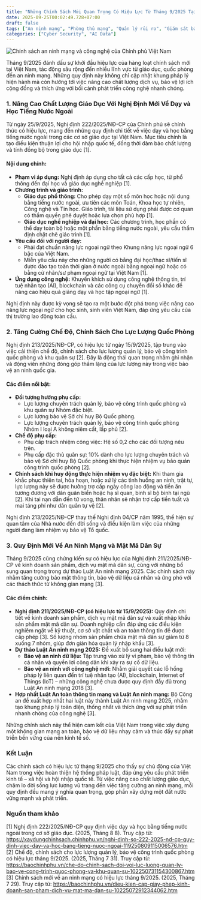 ```yaml
---
title: "Những Chính Sách Mới Quan Trọng Có Hiệu Lực Từ Tháng 9/2025 Tại Việt Nam"
date: 2025-09-25T00:02:49.728+07:00
draft: false
tags: ["An ninh mạng", "Phòng thủ mạng", "Quản lý rủi ro", "Giám sát bảo mật", "Trí tuệ nhân tạo", "Phân tích dữ liệu"]
categories: ["Cyber Security", "AI Data"]
---
```


![Chính sách an ninh mạng và công nghệ của Chính phủ Việt Nam](/images/hugo-image-b33346cf-f308-4100-b611-654ec042b467.jpg)

Tháng 9/2025 đánh dấu sự khởi đầu hiệu lực của hàng loạt chính sách mới tại Việt Nam, tác động sâu rộng đến nhiều lĩnh vực từ giáo dục, quốc phòng đến an ninh mạng. Những quy định này không chỉ cập nhật khung pháp lý hiện hành mà còn hướng tới việc nâng cao chất lượng dịch vụ, bảo vệ lợi ích cộng đồng và thích ứng với bối cảnh phát triển công nghệ nhanh chóng.

### 1. Nâng Cao Chất Lượng Giáo Dục Với Nghị Định Mới Về Dạy và Học Tiếng Nước Ngoài

Từ ngày 25/9/2025, Nghị định 222/2025/NĐ-CP của Chính phủ sẽ chính thức có hiệu lực, mang đến những quy định chi tiết về việc dạy và học bằng tiếng nước ngoài trong các cơ sở giáo dục tại Việt Nam. Mục tiêu chính là tạo điều kiện thuận lợi cho hội nhập quốc tế, đồng thời đảm bảo chất lượng và tính đồng bộ trong giáo dục [1].

#### Nội dung chính:

*   **Phạm vi áp dụng:** Nghị định áp dụng cho tất cả các cấp học, từ phổ thông đến đại học và giáo dục nghề nghiệp [1].
*   **Chương trình và giáo trình:**
    *   **Giáo dục phổ thông:** Cho phép dạy một số môn học hoặc nội dung bằng tiếng nước ngoài, ưu tiên các môn Toán, Khoa học tự nhiên, Công nghệ và Tin học. Giáo trình, tài liệu sử dụng phải được cơ quan có thẩm quyền phê duyệt hoặc lựa chọn phù hợp [1].
    *   **Giáo dục nghề nghiệp và đại học:** Các chương trình, học phần có thể dạy toàn bộ hoặc một phần bằng tiếng nước ngoài, yêu cầu thẩm định chặt chẽ giáo trình [1].
*   **Yêu cầu đối với người dạy:**
    *   Phải đạt chuẩn năng lực ngoại ngữ theo Khung năng lực ngoại ngữ 6 bậc của Việt Nam.
    *   Miễn yêu cầu này cho những người có bằng đại học/thạc sĩ/tiến sĩ được đào tạo toàn thời gian ở nước ngoài bằng ngoại ngữ hoặc có bằng cử nhân/sư phạm ngoại ngữ tại Việt Nam [1].
*   **Ứng dụng công nghệ:** Khuyến khích sử dụng công nghệ thông tin, trí tuệ nhân tạo (AI), blockchain và các công cụ chuyển đổi số khác để nâng cao hiệu quả giảng dạy và học tập ngoại ngữ [1].

Nghị định này được kỳ vọng sẽ tạo ra một bước đột phá trong việc nâng cao năng lực ngoại ngữ cho học sinh, sinh viên Việt Nam, đáp ứng yêu cầu của thị trường lao động toàn cầu.

### 2. Tăng Cường Chế Độ, Chính Sách Cho Lực Lượng Quốc Phòng

Nghị định 213/2025/NĐ-CP, có hiệu lực từ ngày 15/9/2025, tập trung vào việc cải thiện chế độ, chính sách cho lực lượng quản lý, bảo vệ công trình quốc phòng và khu quân sự [2]. Đây là động thái quan trọng nhằm ghi nhận và động viên những đóng góp thầm lặng của lực lượng này trong việc bảo vệ an ninh quốc gia.

#### Các điểm nổi bật:

*   **Đối tượng hưởng phụ cấp:**
    *   Lực lượng chuyên trách quản lý, bảo vệ công trình quốc phòng và khu quân sự Nhóm đặc biệt.
    *   Lực lượng bảo vệ Sở chỉ huy Bộ Quốc phòng.
    *   Lực lượng chuyên trách quản lý, bảo vệ công trình quốc phòng Nhóm I loại A không niêm cất, lấp phủ [2].
*   **Chế độ phụ cấp:**
    *   Phụ cấp trách nhiệm công việc: Hệ số 0,2 cho các đối tượng nêu trên.
    *   Phụ cấp đặc thù quân sự: 10% dành cho lực lượng chuyên trách và bảo vệ Sở chỉ huy Bộ Quốc phòng khi thực hiện nhiệm vụ bảo quản công trình quốc phòng [2].
*   **Chính sách khi huy động thực hiện nhiệm vụ đặc biệt:** Khi tham gia khắc phục thiên tai, hỏa hoạn, hoặc xử lý các tình huống an ninh, trật tự, lực lượng này sẽ được hưởng trợ cấp ngày công lao động và tiền ăn tương đương với dân quân biển hoặc hạ sĩ quan, binh sĩ bộ binh tại ngũ [2]. Khi tai nạn dẫn đến tử vong, thân nhân sẽ nhận trợ cấp tiền tuất và mai táng phí như dân quân tự vệ [2].

Nghị định 213/2025/NĐ-CP thay thế Nghị định 04/CP năm 1995, thể hiện sự quan tâm của Nhà nước đến đời sống và điều kiện làm việc của những người đang làm nhiệm vụ bảo vệ Tổ quốc.

### 3. Quy Định Mới Về An Ninh Mạng và Mật Mã Dân Sự

Tháng 9/2025 cũng chứng kiến sự có hiệu lực của Nghị định 211/2025/NĐ-CP về kinh doanh sản phẩm, dịch vụ mật mã dân sự, cùng với những bổ sung quan trọng trong dự thảo Luật An ninh mạng 2025. Các chính sách này nhằm tăng cường bảo mật thông tin, bảo vệ dữ liệu cá nhân và ứng phó với các thách thức từ không gian mạng [3].

#### Các điểm chính:

*   **Nghị định 211/2025/NĐ-CP (có hiệu lực từ 15/9/2025):** Quy định chi tiết về kinh doanh sản phẩm, dịch vụ mật mã dân sự và xuất nhập khẩu sản phẩm mật mã dân sự. Doanh nghiệp cần đáp ứng các điều kiện nghiêm ngặt về kỹ thuật, cơ sở vật chất và an toàn thông tin để được cấp phép [3]. Số lượng nhóm sản phẩm chứa mật mã dân sự giảm từ 8 xuống 7 nhóm, giúp đơn giản hóa quản lý nhập khẩu [3].
*   **Dự thảo Luật An ninh mạng 2025:** Đề xuất bổ sung hai điều luật mới:
    *   **Bảo vệ an ninh dữ liệu:** Tập trung vào xử lý vi phạm, bảo vệ thông tin cá nhân và quyền lợi công dân khi xảy ra sự cố dữ liệu.
    *   **Bảo vệ an ninh với công nghệ mới:** Nhằm giải quyết các lỗ hổng pháp lý liên quan đến trí tuệ nhân tạo (AI), blockchain, Internet of Things (IoT) – những công nghệ chưa được quy định đầy đủ trong Luật An ninh mạng 2018 [3].
*   **Hợp nhất Luật An toàn thông tin mạng và Luật An ninh mạng:** Bộ Công an đề xuất hợp nhất hai luật này thành Luật An ninh mạng 2025, nhằm tạo khung pháp lý toàn diện, thống nhất và thích ứng với sự phát triển nhanh chóng của công nghệ [3].

Những chính sách này thể hiện cam kết của Việt Nam trong việc xây dựng một không gian mạng an toàn, bảo vệ dữ liệu nhạy cảm và thúc đẩy sự phát triển bền vững của nền kinh tế số.

### Kết Luận

Các chính sách có hiệu lực từ tháng 9/2025 cho thấy sự chủ động của Việt Nam trong việc hoàn thiện hệ thống pháp luật, đáp ứng yêu cầu phát triển kinh tế – xã hội và hội nhập quốc tế. Từ việc nâng cao chất lượng giáo dục, chăm lo đời sống lực lượng vũ trang đến việc tăng cường an ninh mạng, mỗi quy định đều mang ý nghĩa quan trọng, góp phần xây dựng một đất nước vững mạnh và phát triển.

### Nguồn tham khảo

[1] Nghị định 222/2025/NĐ-CP quy định việc dạy và học bằng tiếng nước ngoài trong cơ sở giáo dục. (2025, Tháng 8 8). Truy cập từ: https://xaydungchinhsach.chinhphu.vn/nghi-dinh-so-222-2025-nd-cp-quy-dinh-viec-day-va-hoc-bang-tieng-nuoc-ngoai-119250809115006576.htm
[2] Chế độ, chính sách cho lực lượng quản lý, bảo vệ công trình quốc phòng có hiệu lực tháng 9/2025. (2025, Tháng 7 31). Truy cập từ: https://baochinhphu.vn/che-do-chinh-sach-doi-voi-luc-luong-quan-ly-bao-ve-cong-trinh-quoc-phong-va-khu-quan-su-102250731154300867.htm
[3] Chính sách mới về an ninh mạng có hiệu lực tháng 9/2025. (2025, Tháng 7 29). Truy cập từ: https://baochinhphu.vn/dieu-kien-cap-giay-phep-kinh-doanh-san-pham-dich-vu-mat-ma-dan-su-10225072912344062.htm